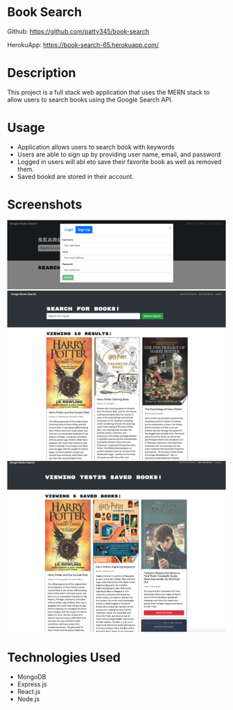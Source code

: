 # Book Search

Github: https://github.com/patty345/book-search 

HerokuApp: https://book-search-65.herokuapp.com/ 

# Description

This project is a full stack web application that uses the MERN stack to allow users
to search books using the Google Search API.

# Usage

- Application allows users to search book with keywords
- Users are able to sign up by providing user name, email, and password
- Logged in users will abl eto save their favorite book as well as removed them.
- Saved bookd are stored in their account.

# Screenshots

![SignUp](./client/public/images/SignUpScreen.png)
![LoginScreen](./client/public/images/LoginScreen.png)
![SavedBooks](./client/public//images/SavedBooksScreen.png)

# Technologies Used

- MongoDB
- Express.js
- React.js
- Node.js


